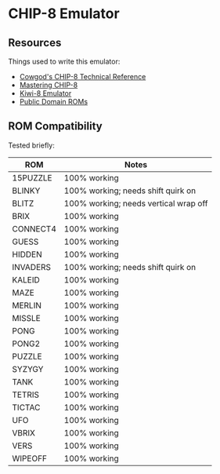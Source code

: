 # CHIP-8 Emulator

## Resources

Things used to write this emulator:

* [Cowgod's CHIP-8 Technical Reference](http://devernay.free.fr/hacks/chip8/C8TECH10.HTM#Bnnn)
* [Mastering CHIP-8](http://mattmik.com/files/chip8/mastering/chip8.html)
* [Kiwi-8 Emulator](https://github.com/tomdaley92/kiwi-8)
* [Public Domain ROMs](https://www.zophar.net/pdroms/chip8.html)

## ROM Compatibility

Tested briefly:

| ROM      | Notes                                 |
| -------- | ------------------------------------- |
| 15PUZZLE | 100% working                          |
| BLINKY   | 100% working; needs shift quirk on    |
| BLITZ    | 100% working; needs vertical wrap off |
| BRIX     | 100% working                          |
| CONNECT4 | 100% working                          |
| GUESS    | 100% working                          |
| HIDDEN   | 100% working                          |
| INVADERS | 100% working; needs shift quirk on    |
| KALEID   | 100% working                          |
| MAZE     | 100% working                          |
| MERLIN   | 100% working                          |
| MISSLE   | 100% working                          |
| PONG     | 100% working                          |
| PONG2    | 100% working                          |
| PUZZLE   | 100% working                          |
| SYZYGY   | 100% working                          |
| TANK     | 100% working                          |
| TETRIS   | 100% working                          |
| TICTAC   | 100% working                          |
| UFO      | 100% working                          |
| VBRIX    | 100% working                          |
| VERS     | 100% working                          |
| WIPEOFF  | 100% working                          |

